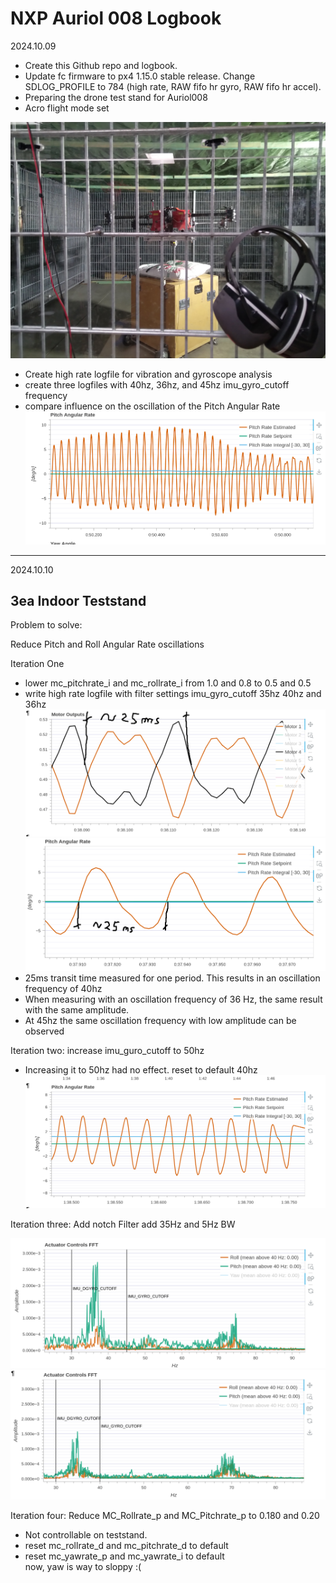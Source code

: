 # NXP Auriol 008 Logbook

2024.10.09

 * Create this Github repo and logbook.
 * Update fc firmware to px4 1.15.0 stable release.
Change SDLOG_PROFILE to 784 (high rate, RAW fifo hr gyro, RAW fifo hr accel).
 * Preparing the drone test stand for Auriol008
 * Acro flight mode set

 ![Aurioal attached to the test stand ](Content/Teststandfertig.jpg)
  * Create high rate logfile for vibration and gyroscope analysis
 * create three logfiles with 40hz, 36hz, and 45hz imu_gyro_cutoff frequency
 * compare influence on the oscillation of the Pitch Angular Rate
 ![Aurioal attached to the test stand ](Content/PitchAngularRate.png)
 ---
 2024.10.10

 ## 3ea Indoor Teststand

 Problem to solve:
    
Reduce Pitch and Roll Angular Rate oscillations

Iteration One
  * lower mc_pitchrate_i and mc_rollrate_i from 1.0 and 0.8 to 0.5 and 0.5
  * write high rate logfile with filter settings imu_gyro_cutoff 35hz 40hz and 36hz
![Motor Outputs with 40hz filter](Content/Actuator_Controls_pitchrateI0.5gyro_cutoff40hz_20241010_101508.png)
![Pitch Angular Rate with 40hz filter](Content/PitchAngularRate_pitchrateI0.5gyro_cutoff40hz_20241010_101508.png)
  * 25ms transit time measured for one period. This results in an oscillation frequency of 40hz
  * When measuring with an oscillation frequency of 36 Hz, the same result with the same amplitude.
  * At 45hz the same oscillation frequency with low amplitude can be observed
  
  Iteration two: increase imu_guro_cutoff to 50hz
  * Increasing it to 50hz had no effect. reset to default 40hz 
![Pitch Angular Rate with 50hz filter](Content/PitchAngularRate_pitchrateI0.5gyro_cutoff50hz_20241010_101508.png)

  Iteration three: Add notch Filter add 35Hz and 5Hz BW

![No Notch Filter](Content/ActuatorControlsFFTNoNotch.png)
![Notch Filter 35hz 5hz Bw](Content/ActuatorControNotch35hzBW5hz.png)

 Iteration four: Reduce MC_Rollrate_p and MC_Pitchrate_p to 0.180 and 0.20

  * Not controllable on teststand.
  * reset mc_rollrate_d and mc_pitchrate_d to default
  * reset mc_yawrate_p and mc_yawrate_i to default  
  now, yaw is way to sloppy :(